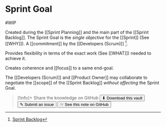 # Sprint Goal
#WIP 

Created during the [[Sprint Planning]] and the main part of the [[Sprint Backlog]]. The Sprint Goal is the _single objective_ for the [[Sprint]] (See [[WHY]]). A [[commitment]] by the [[Developers (Scrum)]]  [^1].

Provides flexibility in terms of the exact work (See [[WHAT]]) needed to achieve it. 

Creates coherence and [[focus]] to a same end-goal.

The [[Developers (Scrum)]] and [[Product Owner]] may collaborate to negotiate the [[scope]] of the [[Sprint Backlog]] _without affecting_ the Sprint Goal.

[^1]: [Sprint Backlog](https://scrumguides.org/scrum-guide.html#sprint-backlog)


> [!info]+ Share the knowledge on GitHub
> [<button>⬇ Download this vault</button>](https://github.com/mauvera94/Agile-Multiverse) [<button> ✎ Submit an issue</button>](https://github.com/mauvera94/Agile-Multiverse/issues) [<button> ☞ See this note on GitHub</button>](<https://github.com/mauvera94/Agile-Multiverse/blob/main/Agile_Multiverse/Sprint Goal.md>)